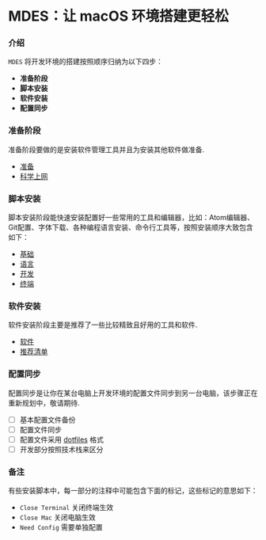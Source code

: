 # MDES：让 macOS 环境搭建更轻松

### 介绍

`MDES` 将开发环境的搭建按照顺序归纳为以下四步：

- **准备阶段**
- **脚本安装**
- **软件安装**
- **配置同步**

### 准备阶段

准备阶段要做的是安装软件管理工具并且为安装其他软件做准备.

- [准备](Scripts/prepare.sh)
- [科学上网](Scripts/wall.sh)

### 脚本安装

脚本安装阶段能快速安装配置好一些常用的工具和编辑器，比如：Atom编辑器、Git配置、字体下载、各种编程语言安装、命令行工具等，按照安装顺序大致包含如下：

- [基础](Scripts/basic.sh)
- [语言](Scripts/language.sh)
- [开发](Scripts/develop.sh)
- [终端](Scripts/terminal.sh)

### 软件安装

软件安装阶段主要是推荐了一些比较精致且好用的工具和软件.

- [软件](Scripts/macapp.sh)
- [推荐清单](Docs/applications.md)

### 配置同步

配置同步是让你在某台电脑上开发环境的配置文件同步到另一台电脑，该步骤正在重新规划中，敬请期待.

- [ ] 基本配置文件备份
- [ ] 配置文件同步
- [ ] 配置文件采用 [dotfiles](https://github.com/thoughtbot/dotfiles) 格式
- [ ] 开发部分按照技术栈来区分

### 备注

有些安装脚本中，每一部分的注释中可能包含下面的标记，这些标记的意思如下：

- `Close Terminal`   关闭终端生效
- `Close Mac`        关闭电脑生效
- `Need Config`      需要单独配置
